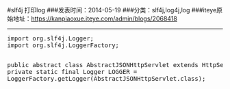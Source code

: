 #slf4j 打印log
###发表时间：2014-05-19
###分类：slf4j,log4j,log
###iteye原始地址：<a href="https://kanpiaoxue.iteye.com/admin/blogs/2068418" target="_blank">https://kanpiaoxue.iteye.com/admin/blogs/2068418</a>

---

<div class="iteye-blog-content-contain" style="font-size: 14px;"> 
 <pre name="code" class="java">import org.slf4j.Logger;
import org.slf4j.LoggerFactory;

public abstract class AbstractJSONHttpServlet extends HttpServlet {
	private static final  Logger LOGGER  =  LoggerFactory.getLogger(AbstractJSONHttpServlet.class);</pre> 
 <p>&nbsp;</p> 
</div>